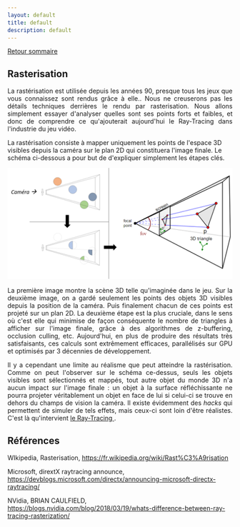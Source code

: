 ```yaml
---
layout: default
title: default
description: default
---
```


[Retour sommaire](./)

## Rasterisation 

<p style='text-align: justify;'> 
La rastérisation est utilisée depuis les années 90, presque tous les jeux que vous connaissez sont rendus grâce à elle.. Nous ne creuserons pas les détails techniques derrières le rendu par rasterisation. Nous allons simplement essayer d'analyser quelles sont ses points forts et faibles, et donc de comprendre ce qu'ajouterait aujourd'hui le Ray-Tracing dans l'industrie du jeu vidéo.
</p
<p style='text-align: justify;'> 
La rastérisation consiste à mapper uniquement les points de l'espace 3D visibles depuis la caméra sur le plan 2D qui constituera l'image finale. Le schéma ci-dessous a pour but de d'expliquer simplement les étapes clés.
</p>

![Image](img_rast.png)

<p style='text-align: justify;'> 
  La première image montre la scène 3D telle qu'imaginée dans le jeu. Sur la deuxième image, on a gardé seulement les points des objets 3D visibles depuis la position de la caméra. Puis finalement chacun de ces points est projeté sur un plan 2D.
La deuxième étape est la plus cruciale, dans le sens où c'est elle qui minimise de façon conséquente le nombre de triangles à afficher sur l'image finale, grâce à des algorithmes de z-buffering, occlusion culling, etc. Aujourd'hui, en plus de produire des résultats très satisfaisants, ces calculs sont extrêmement efficaces, parallélisés sur GPU et optimisés par 3 décennies de développement.
</p>
<p style='text-align: justify;'> 
  Il y a cependant une limite au réalisme que peut atteindre la rastérisation. Comme on peut l'observer sur le schéma ce-dessus, seuls les objets visibles sont sélectionnés et mappés, tout autre objet du monde 3D n'a aucun impact sur l'image finale : un objet à la surface réfléchissante ne pourra projeter véritablement un objet en face de lui si celui-ci se trouve en dehors du champs de vision la caméra. Il existe évidemment des <i>hacks</i> qui permettent de simuler de tels effets, mais ceux-ci sont loin d'être réalistes. C'est là qu'intervient <a href="./raytracing.html"> le Ray-Tracing </a>. 
</p>

## Références

WIkipedia, Rasterisation, https://fr.wikipedia.org/wiki/Rast%C3%A9risation

Microsoft, dirextX raytracing announce, https://devblogs.microsoft.com/directx/announcing-microsoft-directx-raytracing/

NVidia, BRIAN CAULFIELD, https://blogs.nvidia.com/blog/2018/03/19/whats-difference-between-ray-tracing-rasterization/
